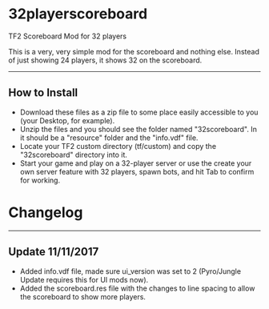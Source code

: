 # 32playerscoreboard
TF2 Scoreboard Mod for 32 players

This is a very, very simple mod for the scoreboard and nothing else. Instead of just showing 24 players, it shows 32 on the scoreboard.

------------------
How to Install
------------------
- Download these files as a zip file to some place easily accessible to you (your Desktop, for example).
- Unzip the files and you should see the folder named "32scoreboard". In it should be a "resource" folder and the "info.vdf" file.
- Locate your TF2 custom directory (tf/custom) and copy the "32scoreboard" directory into it.
- Start your game and play on a 32-player server or use the create your own server feature with 32 players, spawn bots, and hit Tab to confirm for working.

# Changelog
--------------------
Update 11/11/2017
---------------------
- Added info.vdf file, made sure ui_version was set to 2 (Pyro/Jungle Update requires this for UI mods now).
- Added the scoreboard.res file with the changes to line spacing to allow the scoreboard to show more players.